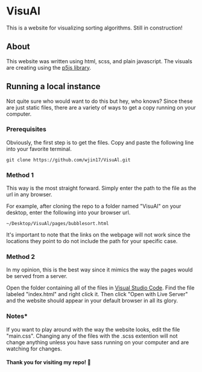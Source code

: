 # VisuAl

This is a website for visualizing sorting algorithms. Still in construction!

## About

This website was written using html, scss, and plain javascript. The visuals are creating using the [p5js library](https://p5js.org/).

## Running a local instance

Not quite sure who would want to do this but hey, who knows? Since these are just static files, there are a variety of ways to get a copy running on your computer.

### Prerequisites

Obviously, the first step is to get the files. Copy and paste the following line into your favorite terminal.

```
git clone https://github.com/wjin17/VisuAl.git
```

### Method 1

This way is the most straight forward. Simply enter the path to the file as the url in any browser.

For example, after cloning the repo to a folder named "VisuAl" on your desktop, enter the following into your browser url.

```
~/Desktop/VisuAl/pages/bubblesort.html
```

It's important to note that the links on the webpage will not work since the locations they point to do not include the path for your specific case.

### Method 2

In my opinion, this is the best way since it mimics the way the pages would be served from a server.

Open the folder containing all of the files in [Visual Studio Code](https://code.visualstudio.com/). Find the file labeled "index.html" and right click it. Then click "Open with Live Server" and the website should appear in your default browser in all its glory.

### Notes\*

If you want to play around with the way the website looks, edit the file "main.css". Changing any of the files with the .scss extention will not change anything unless you have sass running on your computer and are watching for changes.

#### Thank you for visiting my repo! :slightly_smiling_face:
